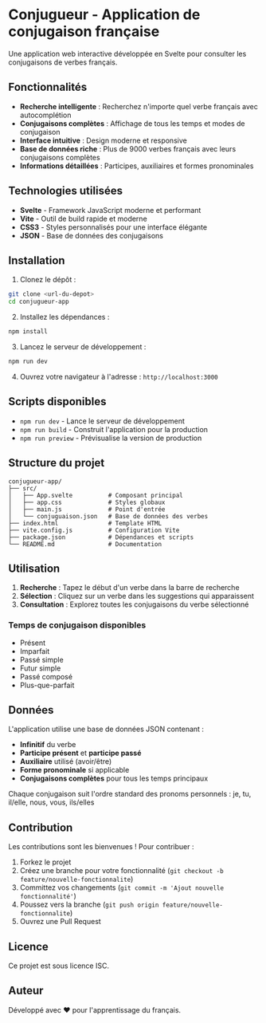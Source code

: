 # Conjugueur - Application de conjugaison française

Une application web interactive développée en Svelte pour consulter les conjugaisons de verbes français.

## Fonctionnalités

- **Recherche intelligente** : Recherchez n'importe quel verbe français avec autocomplétion
- **Conjugaisons complètes** : Affichage de tous les temps et modes de conjugaison
- **Interface intuitive** : Design moderne et responsive
- **Base de données riche** : Plus de 9000 verbes français avec leurs conjugaisons complètes
- **Informations détaillées** : Participes, auxiliaires et formes pronominales

## Technologies utilisées

- **Svelte** - Framework JavaScript moderne et performant
- **Vite** - Outil de build rapide et moderne
- **CSS3** - Styles personnalisés pour une interface élégante
- **JSON** - Base de données des conjugaisons

## Installation

1. Clonez le dépôt :
```bash
git clone <url-du-depot>
cd conjugueur-app
```

2. Installez les dépendances :
```bash
npm install
```

3. Lancez le serveur de développement :
```bash
npm run dev
```

4. Ouvrez votre navigateur à l'adresse : `http://localhost:3000`

## Scripts disponibles

- `npm run dev` - Lance le serveur de développement
- `npm run build` - Construit l'application pour la production
- `npm run preview` - Prévisualise la version de production

## Structure du projet

```
conjugueur-app/
├── src/
│   ├── App.svelte          # Composant principal
│   ├── app.css             # Styles globaux
│   ├── main.js             # Point d'entrée
│   └── conjuguaison.json   # Base de données des verbes
├── index.html              # Template HTML
├── vite.config.js          # Configuration Vite
├── package.json            # Dépendances et scripts
└── README.md               # Documentation
```

## Utilisation

1. **Recherche** : Tapez le début d'un verbe dans la barre de recherche
2. **Sélection** : Cliquez sur un verbe dans les suggestions qui apparaissent
3. **Consultation** : Explorez toutes les conjugaisons du verbe sélectionné

### Temps de conjugaison disponibles

- Présent
- Imparfait  
- Passé simple
- Futur simple
- Passé composé
- Plus-que-parfait

## Données

L'application utilise une base de données JSON contenant :
- **Infinitif** du verbe
- **Participe présent** et **participe passé**
- **Auxiliaire** utilisé (avoir/être)
- **Forme pronominale** si applicable
- **Conjugaisons complètes** pour tous les temps principaux

Chaque conjugaison suit l'ordre standard des pronoms personnels :
je, tu, il/elle, nous, vous, ils/elles

## Contribution

Les contributions sont les bienvenues ! Pour contribuer :

1. Forkez le projet
2. Créez une branche pour votre fonctionnalité (`git checkout -b feature/nouvelle-fonctionnalite`)
3. Committez vos changements (`git commit -m 'Ajout nouvelle fonctionnalité'`)
4. Poussez vers la branche (`git push origin feature/nouvelle-fonctionnalite`)
5. Ouvrez une Pull Request

## Licence

Ce projet est sous licence ISC.

## Auteur

Développé avec ❤️ pour l'apprentissage du français.